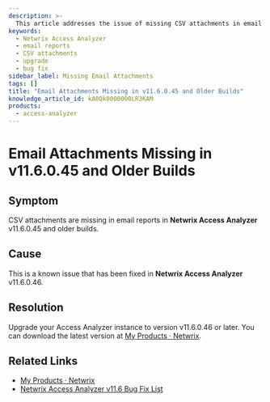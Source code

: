 ```yaml
---
description: >-
  This article addresses the issue of missing CSV attachments in email reports for Netwrix Access Analyzer v11.6.0.45 and older builds, providing a resolution through an upgrade.
keywords:
  - Netwrix Access Analyzer
  - email reports
  - CSV attachments
  - upgrade
  - bug fix
sidebar_label: Missing Email Attachments
tags: []
title: "Email Attachments Missing in v11.6.0.45 and Older Builds"
knowledge_article_id: kA0Qk0000000LR3KAM
products:
  - access-analyzer
---
```


# Email Attachments Missing in v11.6.0.45 and Older Builds

## Symptom

CSV attachments are missing in email reports in **Netwrix Access Analyzer** v11.6.0.45 and older builds.

## Cause

This is a known issue that has been fixed in **Netwrix Access Analyzer** v11.6.0.46.

## Resolution

Upgrade your Access Analyzer instance to version v11.6.0.46 or later. You can download the latest version at [My Products · Netwrix](https://www.netwrix.com/my_products.html).

## Related Links

- [My Products · Netwrix](https://www.netwrix.com/my_products.html)
- [Netwrix Access Analyzer v11.6 Bug Fix List](https://docs.netwrix.com/docs/accessanalyzer/12_0)